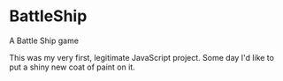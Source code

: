 # BattleShip
A Battle Ship game

This was my very first, legitimate JavaScript project. Some day I'd like to put a shiny new coat of paint on it. 
